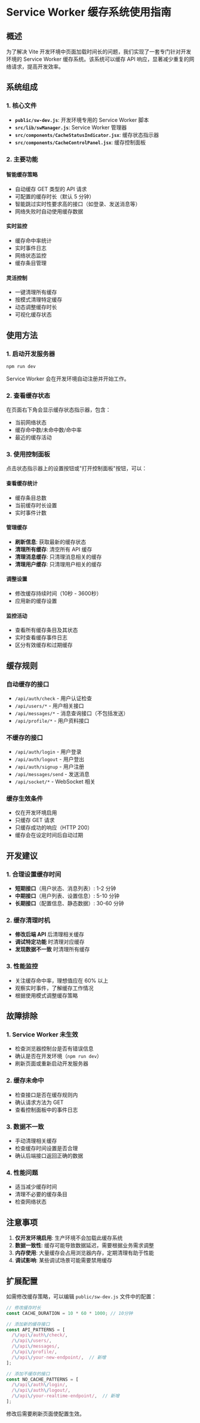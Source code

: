# Service Worker 缓存系统使用指南

## 概述

为了解决 Vite 开发环境中页面加载时间长的问题，我们实现了一套专门针对开发环境的 Service Worker 缓存系统。该系统可以缓存 API 响应，显著减少重复的网络请求，提高开发效率。

## 系统组成

### 1. 核心文件

- **`public/sw-dev.js`**: 开发环境专用的 Service Worker 脚本
- **`src/lib/swManager.js`**: Service Worker 管理器
- **`src/components/CacheStatusIndicator.jsx`**: 缓存状态指示器
- **`src/components/CacheControlPanel.jsx`**: 缓存控制面板

### 2. 主要功能

#### 智能缓存策略
- 自动缓存 GET 类型的 API 请求
- 可配置的缓存时长（默认 5 分钟）
- 智能跳过实时性要求高的接口（如登录、发送消息等）
- 网络失败时自动使用缓存数据

#### 实时监控
- 缓存命中率统计
- 实时事件日志
- 网络状态监控
- 缓存条目管理

#### 灵活控制
- 一键清理所有缓存
- 按模式清理特定缓存
- 动态调整缓存时长
- 可视化缓存状态

## 使用方法

### 1. 启动开发服务器

```bash
npm run dev
```

Service Worker 会在开发环境自动注册并开始工作。

### 2. 查看缓存状态

在页面右下角会显示缓存状态指示器，包含：
- 当前网络状态
- 缓存命中数/未命中数/命中率
- 最近的缓存活动

### 3. 使用控制面板

点击状态指示器上的设置按钮或"打开控制面板"按钮，可以：

#### 查看缓存统计
- 缓存条目总数
- 当前缓存时长设置
- 实时事件计数

#### 管理缓存
- **刷新信息**: 获取最新的缓存状态
- **清理所有缓存**: 清空所有 API 缓存
- **清理消息缓存**: 只清理消息相关的缓存
- **清理用户缓存**: 只清理用户相关的缓存

#### 调整设置
- 修改缓存持续时间（10秒 - 3600秒）
- 应用新的缓存设置

#### 监控活动
- 查看所有缓存条目及其状态
- 实时查看缓存事件日志
- 区分有效缓存和过期缓存

## 缓存规则

### 自动缓存的接口
- `/api/auth/check` - 用户认证检查
- `/api/users/*` - 用户相关接口
- `/api/messages/*` - 消息查询接口（不包括发送）
- `/api/profile/*` - 用户资料接口

### 不缓存的接口
- `/api/auth/login` - 用户登录
- `/api/auth/logout` - 用户登出
- `/api/auth/signup` - 用户注册
- `/api/messages/send` - 发送消息
- `/api/socket/*` - WebSocket 相关

### 缓存生效条件
- 仅在开发环境启用
- 只缓存 GET 请求
- 只缓存成功的响应（HTTP 200）
- 缓存会在设定时间后自动过期

## 开发建议

### 1. 合理设置缓存时间
- **短期接口**（用户状态、消息列表）: 1-2 分钟
- **中期接口**（用户列表、设置信息）: 5-10 分钟
- **长期接口**（配置信息、静态数据）: 30-60 分钟

### 2. 缓存清理时机
- **修改后端 API** 后清理相关缓存
- **调试特定功能** 时清理对应缓存
- **发现数据不一致** 时清理所有缓存

### 3. 性能监控
- 关注缓存命中率，理想值应在 60% 以上
- 观察实时事件，了解缓存工作情况
- 根据使用模式调整缓存策略

## 故障排除

### 1. Service Worker 未生效
- 检查浏览器控制台是否有错误信息
- 确认是否在开发环境（`npm run dev`）
- 刷新页面或重新启动开发服务器

### 2. 缓存未命中
- 检查接口是否在缓存规则内
- 确认请求方法为 GET
- 查看控制面板中的事件日志

### 3. 数据不一致
- 手动清理相关缓存
- 检查缓存时间设置是否合理
- 确认后端接口返回正确的数据

### 4. 性能问题
- 适当减少缓存时间
- 清理不必要的缓存条目
- 检查网络状态

## 注意事项

1. **仅开发环境启用**: 生产环境不会加载此缓存系统
2. **数据一致性**: 缓存可能导致数据延迟，需要根据业务需求调整
3. **内存使用**: 大量缓存会占用浏览器内存，定期清理有助于性能
4. **调试影响**: 某些调试场景可能需要禁用缓存

## 扩展配置

如需修改缓存策略，可以编辑 `public/sw-dev.js` 文件中的配置：

```javascript
// 修改缓存时长
const CACHE_DURATION = 10 * 60 * 1000; // 10分钟

// 添加新的缓存接口
const API_PATTERNS = [
  /\/api\/auth\/check/,
  /\/api\/users/,
  /\/api\/messages/,
  /\/api\/profile/,
  /\/api\/your-new-endpoint/,  // 新增
];

// 添加不缓存的接口
const NO_CACHE_PATTERNS = [
  /\/api\/auth\/login/,
  /\/api\/auth\/logout/,
  /\/api\/your-realtime-endpoint/,  // 新增
];
```

修改后需要刷新页面使配置生效。




